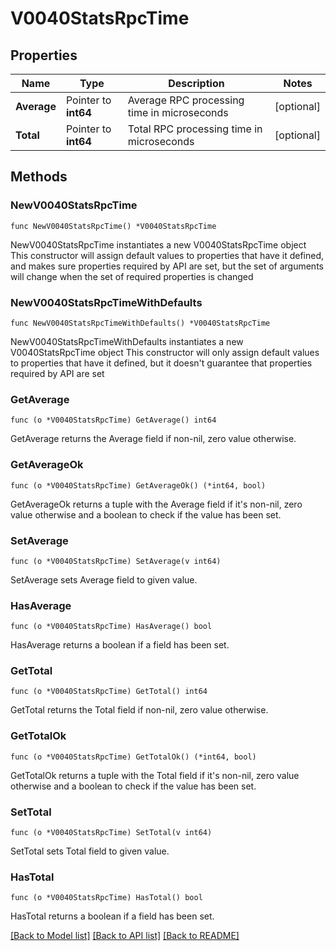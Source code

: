# V0040StatsRpcTime

## Properties

Name | Type | Description | Notes
------------ | ------------- | ------------- | -------------
**Average** | Pointer to **int64** | Average RPC processing time in microseconds | [optional] 
**Total** | Pointer to **int64** | Total RPC processing time in microseconds | [optional] 

## Methods

### NewV0040StatsRpcTime

`func NewV0040StatsRpcTime() *V0040StatsRpcTime`

NewV0040StatsRpcTime instantiates a new V0040StatsRpcTime object
This constructor will assign default values to properties that have it defined,
and makes sure properties required by API are set, but the set of arguments
will change when the set of required properties is changed

### NewV0040StatsRpcTimeWithDefaults

`func NewV0040StatsRpcTimeWithDefaults() *V0040StatsRpcTime`

NewV0040StatsRpcTimeWithDefaults instantiates a new V0040StatsRpcTime object
This constructor will only assign default values to properties that have it defined,
but it doesn't guarantee that properties required by API are set

### GetAverage

`func (o *V0040StatsRpcTime) GetAverage() int64`

GetAverage returns the Average field if non-nil, zero value otherwise.

### GetAverageOk

`func (o *V0040StatsRpcTime) GetAverageOk() (*int64, bool)`

GetAverageOk returns a tuple with the Average field if it's non-nil, zero value otherwise
and a boolean to check if the value has been set.

### SetAverage

`func (o *V0040StatsRpcTime) SetAverage(v int64)`

SetAverage sets Average field to given value.

### HasAverage

`func (o *V0040StatsRpcTime) HasAverage() bool`

HasAverage returns a boolean if a field has been set.

### GetTotal

`func (o *V0040StatsRpcTime) GetTotal() int64`

GetTotal returns the Total field if non-nil, zero value otherwise.

### GetTotalOk

`func (o *V0040StatsRpcTime) GetTotalOk() (*int64, bool)`

GetTotalOk returns a tuple with the Total field if it's non-nil, zero value otherwise
and a boolean to check if the value has been set.

### SetTotal

`func (o *V0040StatsRpcTime) SetTotal(v int64)`

SetTotal sets Total field to given value.

### HasTotal

`func (o *V0040StatsRpcTime) HasTotal() bool`

HasTotal returns a boolean if a field has been set.


[[Back to Model list]](../README.md#documentation-for-models) [[Back to API list]](../README.md#documentation-for-api-endpoints) [[Back to README]](../README.md)



